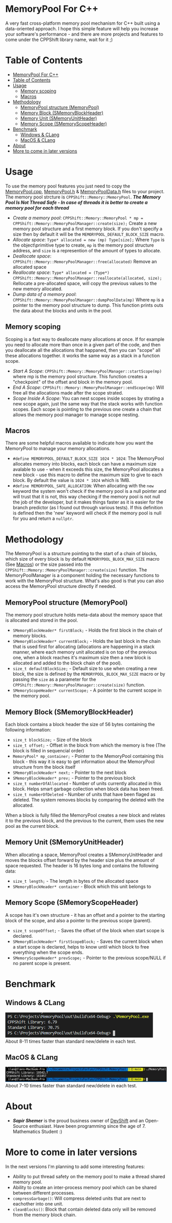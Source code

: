 # MemoryPool For C++
A very fast cross-platform memory pool mechanism for C++ built using a data-oriented approach.
I hope this simple feature will help you increase your software's performance - and there are more projects and features to come under the CPPShift library name, wait for it ;)

# Table of Contents
- [MemoryPool For C++](#memorypool-for-c)
- [Table of Contents](#table-of-contents)
- [Usage](#usage)
  - [Memory scoping](#memory-scoping)
  - [Macros](#macros)
- [Methodology](#methodology)
  - [MemoryPool structure (MemoryPool)](#memorypool-structure-memorypool)
  - [Memory Block (SMemoryBlockHeader)](#memory-block-smemoryblockheader)
  - [Memory Unit (SMemoryUnitHeader)](#memory-unit-smemoryunitheader)
  - [Memory Scope (SMemoryScopeHeader)](#memory-scope-smemoryscopeheader)
- [Benchmark](#benchmark)
  - [Windows & CLang](#windows--clang)
  - [MacOS & CLang](#macos--clang)
- [About](#about)
- [More to come in later versions](#more-to-come-in-later-versions)


# Usage
To use the memory pool features you just need to copy the [MemoryPool.cpp](MemoryPool.cpp), [MemoryPool.h](MemoryPool.h) & [MemoryPoolData.h](MemoryPoolData.h) files to your project. The memory pool strcture is `CPPShift::Memory::MemoryPool`. ***The Memory Pool Is Not Thread Safe - In case of threads it is better to create a memory pool for each thread***

 * _Create a memory pool_: `CPPShift::Memory::MemoryPool * mp = CPPShift::Memory::MemoryPoolManager::create(size);` Create a new memory pool structure and a first memory block. If you don't specify a size then by default it will be the `MEMORYPOOL_DEFAULT_BLOCK_SIZE` macro.
 * _Allocate space_: `Type* allocated = new (mp) Type[size];` Where `Type` is the object\primitive type to create, `mp` is the memory pool structure address, and `size` is a represention of the amount of types to allocate.
 * _Deallocate space_: `CPPShift::Memory::MemoryPoolManager::free(allocated)` Remove an allocated space
 * _Reallocate space_: `Type* allocated = (Type*) CPPShift::Memory::MemoryPoolManager::reallocate(allocated, size);` Rellocate a pre-allocated space, will copy the previous values to the new memory allocated.
 * _Dump data of a memory pool_: `CPPShift::Memory::MemoryPoolManager::dumpPoolData(mp)` Where `mp` is a pointer to the memory pool structure to dump. This function prints outs the data about the blocks and units in the pool.

## Memory scoping
Scoping is a fast way to deallocate many allocations at once. If for example you need to allocate more than once in a given part of the code, and then you deallocate all the allocations that happaned, then you can "scope" all these allocations together. it works the same way as a stack in a function scope.

 * _Start A Scope_: `CPPShift::Memory::MemoryPoolManager::startScope(mp)` where mp is the memory pool structure. This function creates a "checkpoint" of the offset and block in the memory pool.
 * _End A Scope_:  `CPPShift::Memory::MemoryPoolManager::endScope(mp)` Will free all the allocations made after the scope strated.
 * _Scope Inside A Scope_: You can nest scopes inside scopes by strating a new scope again, just the same way that the stack works with function scopes. Each scope is pointing to the previous one create a chain that allows the memory pool manager to manage scope nesting.

## Macros
There are some helpful macros available to indicate how you want the MemoryPool to manage your memory allocations.
 * `#define MEMORYPOOL_DEFAULT_BLOCK_SIZE 1024 * 1024`: The MemoryPool allocates memory into blocks, each block can have a maximum size avalable to use - when it exceeds this size, the MemoryPool allocates a new block - use this macro to define the maximum size to give to each block. By default the value is `1024 * 1024` which is 1MB.
 * `#define MEMORYPOOL_SAFE_ALLOCATION`: When allocating with the `new` keyword the system won't check if the memory pool is a null pointer and will trust that it is not, this way checking if the memory pool is not null the job of the developer, but it makes things faster as it is easier for the branch predictor (as I found out through various tests). If this definition is defined then the 'new' keyword will check if the memory pool is null for you and return a `nullptr`.

# Methodology
The MemoryPool is a structure pointing to the start of a chain of blocks, which size of every block is by default `MEMORYPOOL_BLOCK_MAX_SIZE` macro (See [Macros](#macros)) or the size passed into the `CPPShift::Memory::MemoryPoolManager::create(size)` function. The MemoryPoolManager is a component holding the necessary functions to work with the MemoryPool structure. What's also good is that you can also access the MemoryPool structure directly if needed.

## MemoryPool structure (MemoryPool)
The memory pool structure holds meta-data about the memory space that is allocated and stored in the pool.
 * `SMemoryBlockHeader* firstBlock;` - Holds the first block in the chain of memory blocks.
 * `SMemoryBlockHeader* currentBlock;` - Holds the last block in the chain that is used first for allocating (allocations are happening in a stack manner, where each memory unit allocated is on top of the previous one, when a block reaches it's maximum size then a new block is allocated and added to the block chain of the pool).
 * `size_t defaultBlockSize;` - Default size to use when creating a new block, the size is defined by the `MEMORYPOOL_BLOCK_MAX_SIZE` macro or by passing the `size` as a parameter for the `CPPShift::Memory::MemoryPoolManager::create(size)` function.
 * `SMemoryScopeHeader* currentScope;` - A pointer to the current scope in the memory pool.

## Memory Block (SMemoryBlockHeader)
Each block contains a block header the size of 56 bytes containing the following information:
 * `size_t blockSize;` - Size of the block
 * `size_t offset;` - Offset in the block from which the memory is free (The block is filled in sequencial order)
 * `MemoryPool* mp_container;` - Pointer to the MemoryPool containing this block - this way it is easy to get information about the MemoryPool structure from the block itself
 * `SMemoryBlockHeader* next;` - Pointer to the next block
 * `SMemoryBlockHeader* prev;` - Pointer to the previous block
 * `size_t numberOfAllocated` - Number of units currently allocated in this block. Helps smart garbage collection when block data has been freed.
 * `size_t numberOfDeleted` - Number of units that have been flaged as deleted. The system removes blocks by comparing the deleted with the allocated.

When a block is fully filled the MemoryPool creates a new block and relates it to the previous block, and the previous to the current, them uses the new pool as the current block.

## Memory Unit (SMemoryUnitHeader)
When allocating a space, MemoryPool creates a SMemoryUnitHeader and moves the blocks offset forward by the header size plus the amount of space requested. The header is 16 bytes long and contains the following data:
 * `size_t length;` - The length in bytes of the allocated space
 * `SMemoryBlockHeader* container` - Block which this unit belongs to

## Memory Scope (SMemoryScopeHeader)
A scope has it's own structure - it has an offset and a pointer to the starting block of the scope, and also a pointer to the previous scope (parent).
 * `size_t scopeOffset;` - Saves the offset of the block when start scope is declared.
 * `SMemoryBlockHeader* firstScopeBlock;` - Saves the current block when a start scope is declared, helps to know until which block to free everything when the scope ends.
 * `SMemoryScopeHeader* prevScope;` - Pointer to the previous scope/NULL if no parent scope is present.

# Benchmark
## Windows & CLang
<img src="images/Windows_Benchmark.png"/><br />
About 8-11 times faster than standard new/delete in each test.

## MacOS & CLang
<img src="images/MacOS_Benchmark.jpg"/><br />
About 7-10 times faster than standard new/delete in each test.

# About
- ***Sapir Shemer*** is the proud business owner of [DevShift](https://devshift.biz) and an Open-Source enthusiast. Have been programming since the age of 7. Mathematics Student :)

# More to come in later versions
In the next versions I'm planning to add some interesting features:
- Ability to put thread safety on the memory pool to make a thread shared memory pool.
- Ability to create an inter-process memory pool which can be shared between different processes.
- `compressGarbage()`: Will compress deleted units that are next to eachother into one unit.
- `cleanBlocks()`: Block that contain deleted data only will be removed from the memory block chain.
